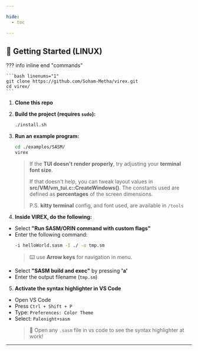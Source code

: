 ```yaml
---

hide:
  - toc

---
```


## 🧪 Getting Started (LINUX)


??? info inline end "commands"

    ```bash linenums="1"
    git clone https://github.com/Soham-Metha/virex.git
    cd virex/
    ```

1. **Clone this repo**

2. **Build the project (requires `sudo`):**
   ```bash
   ./install.sh
   ```

3. **Run an example program:**
   ```bash
   cd ./examples/SASM/
   virex
   ```
   > If the **TUI doesn't render properly**, try adjusting your **terminal font size**.
   >
   > If that doesn't help, you can tweak layout values in **src/VM/vm_tui.c::CreateWindows()**.
   > The constants used are defined as **percentages** of the screen dimensions.
   >
   > P.S. **kitty terminal** config, and font used, are available in `/tools`

4. **Inside VIREX, do the following:**

- Select **"Run SASM/ORIN command with custom flags"**
- Enter the following command:
  ```bash
  -i helloWorld.sasm -I ./ -o tmp.sm
  ```
  > ⌨️ use **Arrow keys** for navigation in menu.
- Select **"SASM build and exec"** by pressing **'a'**
- Enter the output filename (`tmp.sm`)

5. **Activate the syntax highlighter in VS Code**

- Open VS Code
- Press `Ctrl + Shift + P`
- Type: `Preferences: Color Theme`
- Select: `Palenight+sasm`
  > 🎨 Open any `.sasm` file in vs code to see the syntax highlighter at work!

---
